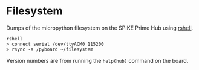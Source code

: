# Filesystem #

Dumps of the micropython filesystem on the SPIKE Prime Hub using [rshell](https://github.com/dhylands/rshell).

```shell
rshell
> connect serial /dev/ttyACM0 115200
> rsync -a /pyboard ~/filesystem
```

Version numbers are from running the `help(hub)` command on the board.

